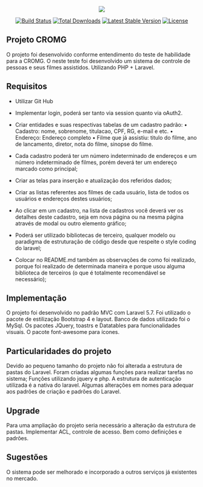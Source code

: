<p align="center"><img src="https://laravel.com/assets/img/components/logo-laravel.svg"></p>

<p align="center">
<a href="https://travis-ci.org/laravel/framework"><img src="https://travis-ci.org/laravel/framework.svg" alt="Build Status"></a>
<a href="https://packagist.org/packages/laravel/framework"><img src="https://poser.pugx.org/laravel/framework/d/total.svg" alt="Total Downloads"></a>
<a href="https://packagist.org/packages/laravel/framework"><img src="https://poser.pugx.org/laravel/framework/v/stable.svg" alt="Latest Stable Version"></a>
<a href="https://packagist.org/packages/laravel/framework"><img src="https://poser.pugx.org/laravel/framework/license.svg" alt="License"></a>
</p>

## Projeto CROMG

O projeto foi desenvolvido conforme entendimento do teste de habilidade para a CROMG. 
O neste teste foi desenvolvido um sistema de controle de pessoas e seus filmes assistidos. Utilizando PHP + Laravel.

## Requisitos

- Utilizar Git Hub

- Implementar login, poderá ser tanto via session quanto via oAuth2.

- Criar entidades e suas respectivas tabelas de um cadastro padrão:
• Cadastro: nome, sobrenome, titulacao, CPF, RG, e-mail e etc.
• Endereço: Endereço completo
• Filme que já assistiu: titulo do filme, ano de lancamento, diretor, nota do filme, sinopse do filme.

- Cada cadastro poderá ter um número indeterminado de endereços e um número indeterminado de filmes, porém deverá ter um endereço marcado como principal;

- Criar as telas para inserção e atualização dos referidos dados;

- Criar as listas referentes aos filmes de cada usuário, lista de todos os usuários e endereços destes usuários;

- Ao clicar em um cadastro, na lista de cadastros você deverá ver os detalhes deste cadastro, seja em nova página ou na mesma página através de modal ou outro elemento gráfico;

- Poderá ser utilizado bibliotecas de terceiro, qualquer modelo ou paradigma de estruturação de código desde que respeite o style coding do laravel;

- Colocar no README.md também as observações de como foi realizado, porque foi realizado de determinada maneira e porque usou alguma biblioteca de terceiros (o que é totalmente recomendável se necessário);

## Implementação

O projeto foi desenvolvido no padrão MVC com Laravel 5.7.
Foi utilizado o pacote de estilização Bootstrap 4 e layout.
Banco de dados utilizado foi o MySql.
Os pacotes JQuery, toastrs e Datatables para funcionalidades visuais.
O pacote font-awesome para ícones.

## Particularidades do projeto

Devido ao pequeno tamanho do projeto não foi alterada a estrutura de pastas do Laravel.
Foram criadas algumas funções para realizar tarefas no sistema; Funções utilizando jquery e php.
A estrutura de autenticação utilizada é a nativa do laravel.
Algumas alterações em nomes para adequar aos padrões de criação e padrões do Laravel.

## Upgrade

Para uma ampliação do projeto seria necessário a alteração da estrutura de pastas.
Implementar ACL, controle de acesso.
Bem como definições e padrões.

## Sugestões

O sistema pode ser melhorado e incorporado a outros serviços já existentes no mercado.


